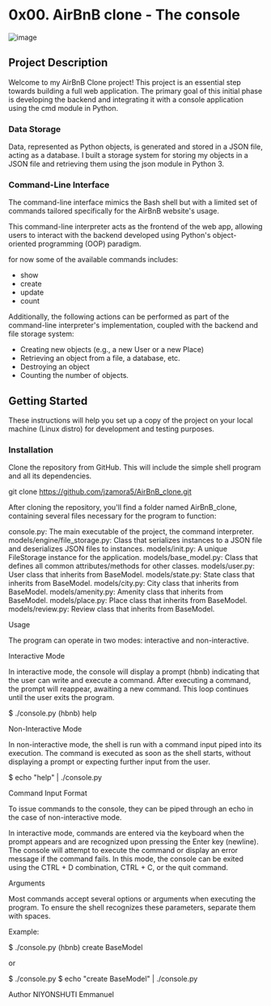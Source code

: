 # 0x00. AirBnB clone - The console
![image](https://github.com/EmmanuelNiyonshuti/AirBnB_clone/assets/142030687/9985dc8f-5826-4763-82f2-0d8688a44cb6)

## Project Description

Welcome to my AirBnB Clone project! This project is an essential step towards building a full web application. The primary goal of this initial phase is developing the backend and integrating it with a console application using the cmd module in Python.

### Data Storage

Data, represented as Python objects, is generated and stored in a JSON file, acting as a database. I built a storage system for storing my objects in a JSON file and retrieving them using the json module in Python 3.

### Command-Line Interface

The command-line interface mimics the Bash shell but with a limited set of commands tailored specifically for the AirBnB website's usage.

This command-line interpreter acts as the frontend of the web app, allowing users to interact with the backend developed using Python's object-oriented programming (OOP) paradigm.

for now some of the available commands includes:

- show
- create
- update
- count

Additionally, the following actions can be performed as part of the command-line interpreter's implementation, coupled with the backend and file storage system:

- Creating new objects (e.g., a new User or a new Place)
- Retrieving an object from a file, a database, etc.
- Destroying an object
- Counting the number of objects. 
## Getting Started

These instructions will help you set up a copy of the project on your local machine (Linux distro) for development and testing purposes.

### Installation

Clone the repository from GitHub. This will include the simple shell program and all its dependencies.

git clone https://github.com/jzamora5/AirBnB_clone.git

After cloning the repository, you'll find a folder named AirBnB_clone, containing several files necessary for the program to function:

console.py: The main executable of the project, the command interpreter.
models/engine/file_storage.py: Class that serializes instances to a JSON file and deserializes JSON files to instances.
models/init.py: A unique FileStorage instance for the application.
models/base_model.py: Class that defines all common attributes/methods for other classes.
models/user.py: User class that inherits from BaseModel.
models/state.py: State class that inherits from BaseModel.
models/city.py: City class that inherits from BaseModel.
models/amenity.py: Amenity class that inherits from BaseModel.
models/place.py: Place class that inherits from BaseModel.
models/review.py: Review class that inherits from BaseModel.

Usage

The program can operate in two modes: interactive and non-interactive.

Interactive Mode

In interactive mode, the console will display a prompt (hbnb) indicating that the user can write and execute a command. After executing a command, the prompt will reappear, awaiting a new command. This loop continues until the user exits the program.

$ ./console.py
(hbnb) help

Non-Interactive Mode

In non-interactive mode, the shell is run with a command input piped into its execution. The command is executed as soon as the shell starts, without displaying a prompt or expecting further input from the user.

$ echo "help" | ./console.py

Command Input Format

To issue commands to the console, they can be piped through an echo in the case of non-interactive mode.

In interactive mode, commands are entered via the keyboard when the prompt appears and are recognized upon pressing the Enter key (newline). The console will attempt to execute the command or display an error message if the command fails. In this mode, the console can be exited using the CTRL + D combination, CTRL + C, or the quit command.

Arguments

Most commands accept several options or arguments when executing the program. To ensure the shell recognizes these parameters, separate them with spaces.

Example:

$ ./console.py
(hbnb) create BaseModel

or

$ ./console.py
$ echo "create BaseModel" | ./console.py

Author
NIYONSHUTI Emmanuel
